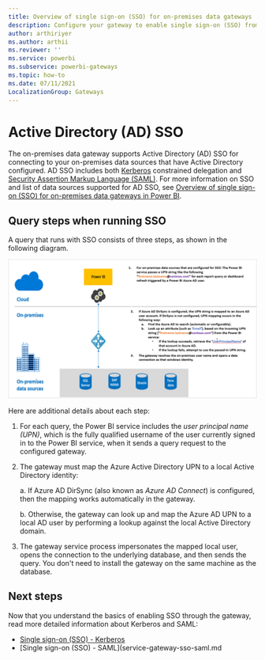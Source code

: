 ```yaml
---
title: Overview of single sign-on (SSO) for on-premises data gateways
description: Configure your gateway to enable single sign-on (SSO) from Power BI to on-premises data sources.
author: arthiriyer
ms.author: arthii
ms.reviewer: ''
ms.service: powerbi
ms.subservice: powerbi-gateways
ms.topic: how-to
ms.date: 07/11/2021
LocalizationGroup: Gateways
---
```


# Active Directory (AD) SSO

The on-premises data gateway supports Active Directory (AD) SSO for connecting to your on-premises data sources that have Active Directory configured. AD SSO includes both [Kerberos](service-gateway-sso-kerberos.md) constrained delegation  and [Security Assertion Markup Language (SAML)](service-gateway-sso-saml.md). For more information on SSO and list of data sources supported for AD SSO, see [Overview of single sign-on (SSO) for on-premises data gateways in Power BI](service-gateway-sso-overview.md).

## Query steps when running SSO

A query that runs with SSO consists of three steps, as shown in the following diagram.

![AD SSO query steps](media/service-gateway-active-directory-sso/sso-query-steps.png)

Here are additional details about each step:

1. For each query, the Power BI service includes the *user principal name (UPN)*, which is the fully qualified username of the user currently signed in to the Power BI service, when it sends a query request to the configured gateway.

2. The gateway must map the Azure Active Directory UPN to a local Active Directory identity:

   a. If Azure AD DirSync (also known as *Azure AD Connect*) is configured, then the mapping works automatically in the gateway.

   b.  Otherwise, the gateway can look up and map the Azure AD UPN to a local AD user by performing a lookup against the local Active Directory domain.

3. The gateway service process impersonates the mapped local user, opens the connection to the underlying database, and then sends the query. You don't need to install the gateway on the same machine as the database.

## Next steps

Now that you understand the basics of enabling SSO through the gateway, read more detailed information about Kerberos and SAML:

* [Single sign-on (SSO) - Kerberos](service-gateway-sso-kerberos.md)
* [Single sign-on (SSO) - SAML](service-gateway-sso-saml.md
